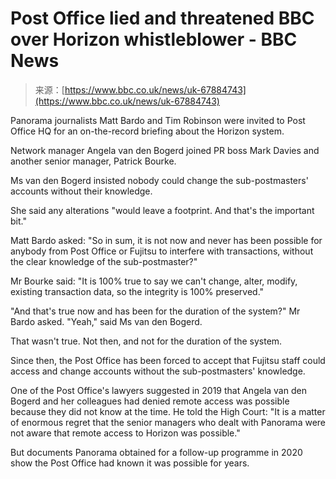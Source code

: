 <!--yml
category: 未分类
date: 2024-05-27 14:43:40
-->

# Post Office lied and threatened BBC over Horizon whistleblower - BBC News

> 来源：[https://www.bbc.co.uk/news/uk-67884743](https://www.bbc.co.uk/news/uk-67884743)

Panorama journalists Matt Bardo and Tim Robinson were invited to Post Office HQ for an on-the-record briefing about the Horizon system.

Network manager Angela van den Bogerd joined PR boss Mark Davies and another senior manager, Patrick Bourke.

Ms van den Bogerd insisted nobody could change the sub-postmasters' accounts without their knowledge.

She said any alterations "would leave a footprint. And that's the important bit."

Matt Bardo asked: "So in sum, it is not now and never has been possible for anybody from Post Office or Fujitsu to interfere with transactions, without the clear knowledge of the sub-postmaster?"

Mr Bourke said: "It is 100% true to say we can't change, alter, modify, existing transaction data, so the integrity is 100% preserved."

"And that's true now and has been for the duration of the system?" Mr Bardo asked. "Yeah," said Ms van den Bogerd.

That wasn't true. Not then, and not for the duration of the system.

Since then, the Post Office has been forced to accept that Fujitsu staff could access and change accounts without the sub-postmasters' knowledge.

One of the Post Office's lawyers suggested in 2019 that Angela van den Bogerd and her colleagues had denied remote access was possible because they did not know at the time. He told the High Court: "It is a matter of enormous regret that the senior managers who dealt with Panorama were not aware that remote access to Horizon was possible."

But documents Panorama obtained for a follow-up programme in 2020 show the Post Office had known it was possible for years.
